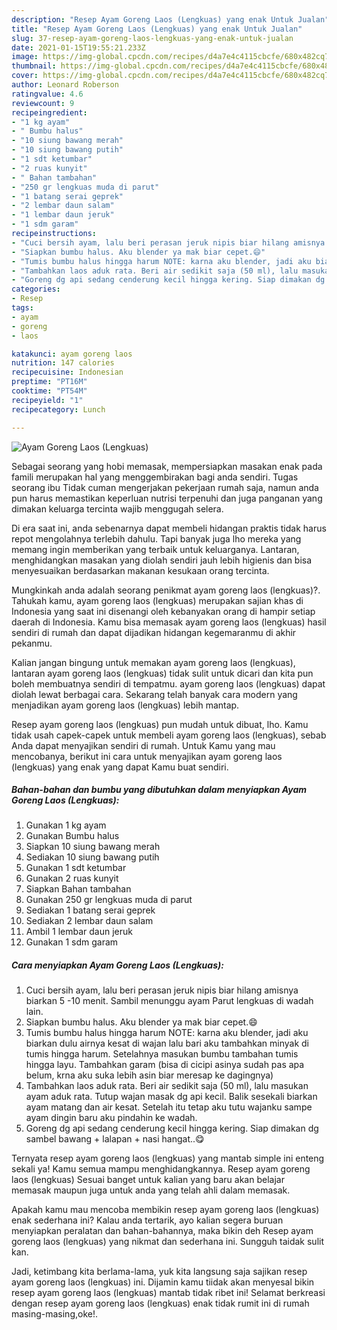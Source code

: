 ```yaml
---
description: "Resep Ayam Goreng Laos (Lengkuas) yang enak Untuk Jualan"
title: "Resep Ayam Goreng Laos (Lengkuas) yang enak Untuk Jualan"
slug: 37-resep-ayam-goreng-laos-lengkuas-yang-enak-untuk-jualan
date: 2021-01-15T19:55:21.233Z
image: https://img-global.cpcdn.com/recipes/d4a7e4c4115cbcfe/680x482cq70/ayam-goreng-laos-lengkuas-foto-resep-utama.jpg
thumbnail: https://img-global.cpcdn.com/recipes/d4a7e4c4115cbcfe/680x482cq70/ayam-goreng-laos-lengkuas-foto-resep-utama.jpg
cover: https://img-global.cpcdn.com/recipes/d4a7e4c4115cbcfe/680x482cq70/ayam-goreng-laos-lengkuas-foto-resep-utama.jpg
author: Leonard Roberson
ratingvalue: 4.6
reviewcount: 9
recipeingredient:
- "1 kg ayam"
- " Bumbu halus"
- "10 siung bawang merah"
- "10 siung bawang putih"
- "1 sdt ketumbar"
- "2 ruas kunyit"
- " Bahan tambahan"
- "250 gr lengkuas muda di parut"
- "1 batang serai geprek"
- "2 lembar daun salam"
- "1 lembar daun jeruk"
- "1 sdm garam"
recipeinstructions:
- "Cuci bersih ayam, lalu beri perasan jeruk nipis biar hilang amisnya biarkan 5 -10 menit. Sambil menunggu ayam Parut lengkuas di wadah lain."
- "Siapkan bumbu halus. Aku blender ya mak biar cepet.😄"
- "Tumis bumbu halus hingga harum NOTE: karna aku blender, jadi aku biarkan dulu airnya kesat di wajan lalu bari aku tambahkan minyak di tumis hingga harum. Setelahnya masukan bumbu tambahan tumis hingga layu. Tambahkan garam (bisa di cicipi asinya sudah pas apa belum, krna aku suka lebih asin biar meresap ke dagingnya)"
- "Tambahkan laos aduk rata. Beri air sedikit saja (50 ml), lalu masukan ayam aduk rata. Tutup wajan masak dg api kecil. Balik sesekali biarkan ayam matang dan air kesat. Setelah itu tetap aku tutu wajanku sampe ayam dingin baru aku pindahin ke wadah."
- "Goreng dg api sedang cenderung kecil hingga kering. Siap dimakan dg sambel bawang + lalapan + nasi hangat..😋"
categories:
- Resep
tags:
- ayam
- goreng
- laos

katakunci: ayam goreng laos 
nutrition: 147 calories
recipecuisine: Indonesian
preptime: "PT16M"
cooktime: "PT54M"
recipeyield: "1"
recipecategory: Lunch

---
```



![Ayam Goreng Laos (Lengkuas)](https://img-global.cpcdn.com/recipes/d4a7e4c4115cbcfe/680x482cq70/ayam-goreng-laos-lengkuas-foto-resep-utama.jpg)

Sebagai seorang yang hobi memasak, mempersiapkan masakan enak pada famili merupakan hal yang menggembirakan bagi anda sendiri. Tugas seorang ibu Tidak cuman mengerjakan pekerjaan rumah saja, namun anda pun harus memastikan keperluan nutrisi terpenuhi dan juga panganan yang dimakan keluarga tercinta wajib menggugah selera.

Di era  saat ini, anda sebenarnya dapat membeli hidangan praktis tidak harus repot mengolahnya terlebih dahulu. Tapi banyak juga lho mereka yang memang ingin memberikan yang terbaik untuk keluarganya. Lantaran, menghidangkan masakan yang diolah sendiri jauh lebih higienis dan bisa menyesuaikan berdasarkan makanan kesukaan orang tercinta. 



Mungkinkah anda adalah seorang penikmat ayam goreng laos (lengkuas)?. Tahukah kamu, ayam goreng laos (lengkuas) merupakan sajian khas di Indonesia yang saat ini disenangi oleh kebanyakan orang di hampir setiap daerah di Indonesia. Kamu bisa memasak ayam goreng laos (lengkuas) hasil sendiri di rumah dan dapat dijadikan hidangan kegemaranmu di akhir pekanmu.

Kalian jangan bingung untuk memakan ayam goreng laos (lengkuas), lantaran ayam goreng laos (lengkuas) tidak sulit untuk dicari dan kita pun boleh membuatnya sendiri di tempatmu. ayam goreng laos (lengkuas) dapat diolah lewat berbagai cara. Sekarang telah banyak cara modern yang menjadikan ayam goreng laos (lengkuas) lebih mantap.

Resep ayam goreng laos (lengkuas) pun mudah untuk dibuat, lho. Kamu tidak usah capek-capek untuk membeli ayam goreng laos (lengkuas), sebab Anda dapat menyajikan sendiri di rumah. Untuk Kamu yang mau mencobanya, berikut ini cara untuk menyajikan ayam goreng laos (lengkuas) yang enak yang dapat Kamu buat sendiri.

<!--inarticleads1-->

##### Bahan-bahan dan bumbu yang dibutuhkan dalam menyiapkan Ayam Goreng Laos (Lengkuas):

1. Gunakan 1 kg ayam
1. Gunakan  Bumbu halus
1. Siapkan 10 siung bawang merah
1. Sediakan 10 siung bawang putih
1. Gunakan 1 sdt ketumbar
1. Gunakan 2 ruas kunyit
1. Siapkan  Bahan tambahan
1. Gunakan 250 gr lengkuas muda di parut
1. Sediakan 1 batang serai geprek
1. Sediakan 2 lembar daun salam
1. Ambil 1 lembar daun jeruk
1. Gunakan 1 sdm garam




<!--inarticleads2-->

##### Cara menyiapkan Ayam Goreng Laos (Lengkuas):

1. Cuci bersih ayam, lalu beri perasan jeruk nipis biar hilang amisnya biarkan 5 -10 menit. Sambil menunggu ayam Parut lengkuas di wadah lain.
1. Siapkan bumbu halus. Aku blender ya mak biar cepet.😄
1. Tumis bumbu halus hingga harum NOTE: karna aku blender, jadi aku biarkan dulu airnya kesat di wajan lalu bari aku tambahkan minyak di tumis hingga harum. Setelahnya masukan bumbu tambahan tumis hingga layu. Tambahkan garam (bisa di cicipi asinya sudah pas apa belum, krna aku suka lebih asin biar meresap ke dagingnya)
1. Tambahkan laos aduk rata. Beri air sedikit saja (50 ml), lalu masukan ayam aduk rata. Tutup wajan masak dg api kecil. Balik sesekali biarkan ayam matang dan air kesat. Setelah itu tetap aku tutu wajanku sampe ayam dingin baru aku pindahin ke wadah.
1. Goreng dg api sedang cenderung kecil hingga kering. Siap dimakan dg sambel bawang + lalapan + nasi hangat..😋




Ternyata resep ayam goreng laos (lengkuas) yang mantab simple ini enteng sekali ya! Kamu semua mampu menghidangkannya. Resep ayam goreng laos (lengkuas) Sesuai banget untuk kalian yang baru akan belajar memasak maupun juga untuk anda yang telah ahli dalam memasak.

Apakah kamu mau mencoba membikin resep ayam goreng laos (lengkuas) enak sederhana ini? Kalau anda tertarik, ayo kalian segera buruan menyiapkan peralatan dan bahan-bahannya, maka bikin deh Resep ayam goreng laos (lengkuas) yang nikmat dan sederhana ini. Sungguh taidak sulit kan. 

Jadi, ketimbang kita berlama-lama, yuk kita langsung saja sajikan resep ayam goreng laos (lengkuas) ini. Dijamin kamu tiidak akan menyesal bikin resep ayam goreng laos (lengkuas) mantab tidak ribet ini! Selamat berkreasi dengan resep ayam goreng laos (lengkuas) enak tidak rumit ini di rumah masing-masing,oke!.

